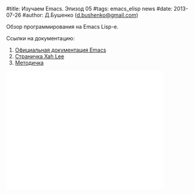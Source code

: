 #title: Изучаем Emacs. Эпизод 05
#tags: emacs_elisp news
#date: 2013-07-26
#author: Д.Бушенко (d.bushenko@gmail.com)

Обзор программирования на Emacs Lisp-е.

Ссылки на документацию:
1. [Официальная документация Emacs](http://www.gnu.org/software/emacs/tour/)
2. [Страничка Xah Lee](http://ergoemacs.org/emacs/elisp.html)
3. [Методичка](https://docs.google.com/file/d/0BzmL7xzGeOtOOWE1ZTc3NzAtZjkyNy00ZDU5LTg2Y2UtZDc4MmNkNTI1ZmJl/edit?usp=sharing)

<iframe width="420" height="315" src="//www.youtube.com/embed/F-NpS_zd5z4" frameborder="0" allowfullscreen></iframe>